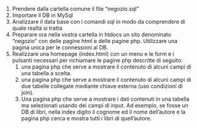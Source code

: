 1. Prendere dalla cartella comune il file “negozio.sql”
2. Importare il DB in MySql
3. Analizzare il data base con i comandi sql in modo da comprendere di quale realtà si tratta
4. Preparare ora nella vostra cartella in htdocs un sito denominato “negozio” con delle pagine html e delle pagine php. Utilizzare una pagina unica per le connessioni al DB.
5. Realizzare una homepage (index.html) con un menu e le form e i pulsanti necessari per richiamare le pagine php descritte di seguito:
    1. una pagina php che serve a mostrare il contenuto di alcuni campi di una tabella a scelta.
    2. una pagina php che serve a mostrare il contenuto di alcuni campi di due tabelle collegate mediante chiave esterna (uso condizioni di join).
    3. Una pagina php che serve a mostrare i dati contenuti in una tabella ma selezionati usando dei campi di input. Ad esempio, se fosse un DB di libri, nella index digito il cognome ed il nome dell’autore e la pagina php cerca e mostra tutti i libri di quell’autore.